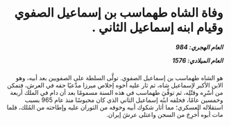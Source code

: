 <h1 dir="rtl">وفاة الشاه طهماسب بن إسماعيل الصفوي وقيام ابنه إسماعيل الثاني .</h1>

<h5 dir="rtl">العام الهجري:  984

العام الميلادي: 1576

</h5>

<p dir="rtl">هو الشاه طهماسب بن إسماعيل الصفوي. تولَّى السلطة على الصفويين بعد أبيه، وهو الابن الأكبر لإسماعيل شاه، ثم ثار عليه أخوه إخلاص ميرزا مدَّعيًا حقه في العرش، فتمكن من أسْرِه وقتْلِه، ثم توفِّيَ طهماسب في هذه السنة مسمومًا بعد أن دام في الملك أربعة وخمسين عامًا، فخلفه ابنُه إسماعيل الثاني الذي كان محبوسًا منذ عام 965 بسبب استقلاله العسكري؛ مما أثار شكوك أبيه وخوفه من الثوران عليه وإطاحته من المُلك، فلما مات أبوه أُخرِجَ من السجن واعتلى عرشَ إيران.</p></br>
